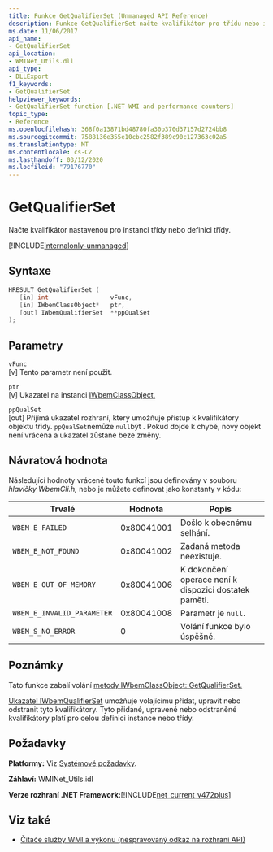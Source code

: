 ```yaml
---
title: Funkce GetQualifierSet (Unmanaged API Reference)
description: Funkce GetQualifierSet načte kvalifikátor pro třídu nebo instanci.
ms.date: 11/06/2017
api_name:
- GetQualifierSet
api_location:
- WMINet_Utils.dll
api_type:
- DLLExport
f1_keywords:
- GetQualifierSet
helpviewer_keywords:
- GetQualifierSet function [.NET WMI and performance counters]
topic_type:
- Reference
ms.openlocfilehash: 368f0a13871bd48780fa30b370d37157d2724bb8
ms.sourcegitcommit: 7588136e355e10cbc2582f389c90c127363c02a5
ms.translationtype: MT
ms.contentlocale: cs-CZ
ms.lasthandoff: 03/12/2020
ms.locfileid: "79176770"
---
```

# <a name="getqualifierset-function"></a>GetQualifierSet
Načte kvalifikátor nastavenou pro instanci třídy nebo definici třídy.

[!INCLUDE[internalonly-unmanaged](../../../../includes/internalonly-unmanaged.md)]

## <a name="syntax"></a>Syntaxe  
  
```cpp  
HRESULT GetQualifierSet (
   [in] int                 vFunc,
   [in] IWbemClassObject*   ptr,
   [out] IWbemQualifierSet  **ppQualSet
);
```  

## <a name="parameters"></a>Parametry

`vFunc`  
[v] Tento parametr není použit.

`ptr`  
[v] Ukazatel na instanci [IWbemClassObject.](/windows/desktop/api/wbemcli/nn-wbemcli-iwbemclassobject)

`ppQualSet`  
[out] Přijímá ukazatel rozhraní, který umožňuje přístup k kvalifikátory objektu třídy. `ppQualSet`nemůže `null`být . Pokud dojde k chybě, nový objekt není vrácena a ukazatel zůstane beze změny.

## <a name="return-value"></a>Návratová hodnota

Následující hodnoty vrácené touto funkcí jsou definovány v souboru *hlavičky WbemCli.h,* nebo je můžete definovat jako konstanty v kódu:

|Trvalé  |Hodnota  |Popis  |
|---------|---------|---------|
|`WBEM_E_FAILED` | 0x80041001 | Došlo k obecnému selhání. |
|`WBEM_E_NOT_FOUND` | 0x80041002 | Zadaná metoda neexistuje. |
|`WBEM_E_OUT_OF_MEMORY` | 0x80041006 | K dokončení operace není k dispozici dostatek paměti. |
|`WBEM_E_INVALID_PARAMETER` | 0x80041008 | Parametr je `null`. |
|`WBEM_S_NO_ERROR` | 0 | Volání funkce bylo úspěšné.  |
  
## <a name="remarks"></a>Poznámky

Tato funkce zabalí volání [metody IWbemClassObject::GetQualifierSet.](/windows/desktop/api/wbemcli/nf-wbemcli-iwbemclassobject-getqualifierset)

[Ukazatel IWbemQualifierSet](/windows/desktop/api/wbemcli/nn-wbemcli-iwbemqualifierset) umožňuje volajícímu přidat, upravit nebo odstranit tyto kvalifikátory. Tyto přidané, upravené nebo odstraněné kvalifikátory platí pro celou definici instance nebo třídy.

## <a name="requirements"></a>Požadavky  
**Platformy:** Viz [Systémové požadavky](../../get-started/system-requirements.md).  
  
 **Záhlaví:** WMINet_Utils.idl  
  
 **Verze rozhraní .NET Framework:**[!INCLUDE[net_current_v472plus](../../../../includes/net-current-v472plus.md)]  
  
## <a name="see-also"></a>Viz také

- [Čítače služby WMI a výkonu (nespravovaný odkaz na rozhraní API)](index.md)
